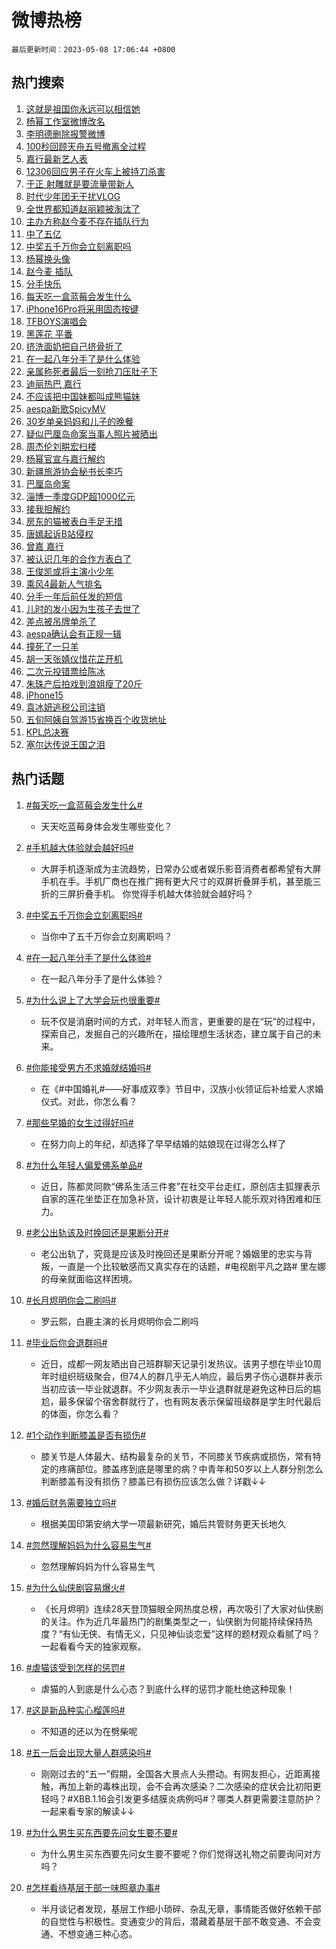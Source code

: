 # 微博热榜

`最后更新时间：2023-05-08 17:06:44 +0800`

## 热门搜索

1. [这就是祖国你永远可以相信她](https://m.weibo.cn/search?containerid=100103type%3D1%26t%3D10%26q%3D%23%E8%BF%99%E5%B0%B1%E6%98%AF%E7%A5%96%E5%9B%BD%E4%BD%A0%E6%B0%B8%E8%BF%9C%E5%8F%AF%E4%BB%A5%E7%9B%B8%E4%BF%A1%E5%A5%B9%23&stream_entry_id=51&isnewpage=1&extparam=seat%3D1%26pos%3D0%26cate%3D10103%26stream_entry_id%3D51%26filter_type%3Drealtimehot%26dgr%3D0%26c_type%3D51%26display_time%3D1683536802%26pre_seqid%3D168353680259802718846&luicode=10000011&lfid=106003type%253D25%2526t%253D3%2526disable_hot%253D1%2526filter_type%253Drealtimehot)
1. [杨幂工作室微博改名](https://m.weibo.cn/search?containerid=100103type%3D1%26t%3D10%26q%3D%23%E6%9D%A8%E5%B9%82%E5%B7%A5%E4%BD%9C%E5%AE%A4%E5%BE%AE%E5%8D%9A%E6%94%B9%E5%90%8D%23&stream_entry_id=31&isnewpage=1&extparam=seat%3D1%26flag%3D16%26pos%3D0%26dgr%3D0%26band_rank%3D1%26c_type%3D31%26filter_type%3Drealtimehot%26stream_entry_id%3D31%26realpos%3D1%26q%3D%2523%25E6%259D%25A8%25E5%25B9%2582%25E5%25B7%25A5%25E4%25BD%259C%25E5%25AE%25A4%25E5%25BE%25AE%25E5%258D%259A%25E6%2594%25B9%25E5%2590%258D%2523%26cate%3D5001%26lcate%3D5001%26display_time%3D1683536802%26pre_seqid%3D168353680259802718846&luicode=10000011&lfid=106003type%253D25%2526t%253D3%2526disable_hot%253D1%2526filter_type%253Drealtimehot)
1. [李明德删除报警微博](https://m.weibo.cn/search?containerid=100103type%3D1%26t%3D10%26q%3D%23%E6%9D%8E%E6%98%8E%E5%BE%B7%E5%88%A0%E9%99%A4%E6%8A%A5%E8%AD%A6%E5%BE%AE%E5%8D%9A%23&stream_entry_id=31&isnewpage=1&extparam=seat%3D1%26flag%3D1%26pos%3D1%26dgr%3D0%26band_rank%3D2%26c_type%3D31%26filter_type%3Drealtimehot%26stream_entry_id%3D31%26realpos%3D2%26q%3D%2523%25E6%259D%258E%25E6%2598%258E%25E5%25BE%25B7%25E5%2588%25A0%25E9%2599%25A4%25E6%258A%25A5%25E8%25AD%25A6%25E5%25BE%25AE%25E5%258D%259A%2523%26cate%3D5001%26lcate%3D5001%26display_time%3D1683536802%26pre_seqid%3D168353680259802718846&luicode=10000011&lfid=106003type%253D25%2526t%253D3%2526disable_hot%253D1%2526filter_type%253Drealtimehot)
1. [100秒回顾天舟五号撤离全过程](https://m.weibo.cn/search?containerid=100103type%3D1%26t%3D10%26q%3D%23100%E7%A7%92%E5%9B%9E%E9%A1%BE%E5%A4%A9%E8%88%9F%E4%BA%94%E5%8F%B7%E6%92%A4%E7%A6%BB%E5%85%A8%E8%BF%87%E7%A8%8B%23&stream_entry_id=31&isnewpage=1&extparam=seat%3D1%26flag%3D0%26pos%3D2%26dgr%3D0%26band_rank%3D3%26c_type%3D31%26filter_type%3Drealtimehot%26stream_entry_id%3D31%26realpos%3D3%26q%3D%2523100%25E7%25A7%2592%25E5%259B%259E%25E9%25A1%25BE%25E5%25A4%25A9%25E8%2588%259F%25E4%25BA%2594%25E5%258F%25B7%25E6%2592%25A4%25E7%25A6%25BB%25E5%2585%25A8%25E8%25BF%2587%25E7%25A8%258B%2523%26cate%3D5001%26lcate%3D5001%26display_time%3D1683536802%26pre_seqid%3D168353680259802718846&luicode=10000011&lfid=106003type%253D25%2526t%253D3%2526disable_hot%253D1%2526filter_type%253Drealtimehot)
1. [嘉行最新艺人表](https://m.weibo.cn/search?containerid=100103type%3D1%26t%3D10%26q%3D%23%E5%98%89%E8%A1%8C%E6%9C%80%E6%96%B0%E8%89%BA%E4%BA%BA%E8%A1%A8%23&stream_entry_id=31&isnewpage=1&extparam=seat%3D1%26flag%3D2%26pos%3D3%26dgr%3D0%26band_rank%3D4%26c_type%3D31%26filter_type%3Drealtimehot%26stream_entry_id%3D31%26realpos%3D4%26q%3D%2523%25E5%2598%2589%25E8%25A1%258C%25E6%259C%2580%25E6%2596%25B0%25E8%2589%25BA%25E4%25BA%25BA%25E8%25A1%25A8%2523%26cate%3D5001%26lcate%3D5001%26display_time%3D1683536802%26pre_seqid%3D168353680259802718846&luicode=10000011&lfid=106003type%253D25%2526t%253D3%2526disable_hot%253D1%2526filter_type%253Drealtimehot)
1. [12306回应男子在火车上被持刀杀害](https://m.weibo.cn/search?containerid=100103type%3D1%26t%3D10%26q%3D%2312306%E5%9B%9E%E5%BA%94%E7%94%B7%E5%AD%90%E5%9C%A8%E7%81%AB%E8%BD%A6%E4%B8%8A%E8%A2%AB%E6%8C%81%E5%88%80%E6%9D%80%E5%AE%B3%23&stream_entry_id=31&isnewpage=1&extparam=seat%3D1%26flag%3D0%26pos%3D4%26dgr%3D0%26band_rank%3D5%26c_type%3D31%26filter_type%3Drealtimehot%26stream_entry_id%3D31%26realpos%3D5%26q%3D%252312306%25E5%259B%259E%25E5%25BA%2594%25E7%2594%25B7%25E5%25AD%2590%25E5%259C%25A8%25E7%2581%25AB%25E8%25BD%25A6%25E4%25B8%258A%25E8%25A2%25AB%25E6%258C%2581%25E5%2588%2580%25E6%259D%2580%25E5%25AE%25B3%2523%26cate%3D5001%26lcate%3D5001%26display_time%3D1683536802%26pre_seqid%3D168353680259802718846&luicode=10000011&lfid=106003type%253D25%2526t%253D3%2526disable_hot%253D1%2526filter_type%253Drealtimehot)
1. [于正 射雕就是要流量带新人](https://m.weibo.cn/search?containerid=100103type%3D1%26t%3D10%26q%3D%E4%BA%8E%E6%AD%A3+%E5%B0%84%E9%9B%95%E5%B0%B1%E6%98%AF%E8%A6%81%E6%B5%81%E9%87%8F%E5%B8%A6%E6%96%B0%E4%BA%BA&stream_entry_id=31&isnewpage=1&extparam=seat%3D1%26flag%3D1%26pos%3D5%26dgr%3D0%26band_rank%3D6%26c_type%3D31%26filter_type%3Drealtimehot%26stream_entry_id%3D31%26realpos%3D6%26q%3D%25E4%25BA%258E%25E6%25AD%25A3%2520%25E5%25B0%2584%25E9%259B%2595%25E5%25B0%25B1%25E6%2598%25AF%25E8%25A6%2581%25E6%25B5%2581%25E9%2587%258F%25E5%25B8%25A6%25E6%2596%25B0%25E4%25BA%25BA%26cate%3D5001%26lcate%3D5001%26display_time%3D1683536802%26pre_seqid%3D168353680259802718846&luicode=10000011&lfid=106003type%253D25%2526t%253D3%2526disable_hot%253D1%2526filter_type%253Drealtimehot)
1. [时代少年团无干扰VLOG](https://m.weibo.cn/search?containerid=100103type%3D1%26t%3D10%26q%3D%23%E6%97%B6%E4%BB%A3%E5%B0%91%E5%B9%B4%E5%9B%A2%E6%97%A0%E5%B9%B2%E6%89%B0VLOG%23&stream_entry_id=31&isnewpage=1&extparam=seat%3D1%26adid%3D188553%26pos%3D6%26dgr%3D0%26band_rank%3D7%26filter_type%3Drealtimehot%26topic_ad%3D1%26cate%3D5001%26lcate%3D5001%26stream_entry_id%3D31%26q%3D%2523%25E6%2597%25B6%25E4%25BB%25A3%25E5%25B0%2591%25E5%25B9%25B4%25E5%259B%25A2%25E6%2597%25A0%25E5%25B9%25B2%25E6%2589%25B0VLOG%2523%26is_ad_pos%3D1%26c_type%3D31%26display_time%3D1683536802%26pre_seqid%3D168353680259802718846&luicode=10000011&lfid=106003type%253D25%2526t%253D3%2526disable_hot%253D1%2526filter_type%253Drealtimehot)
1. [全世界都知道赵丽颖被淘汰了](https://m.weibo.cn/search?containerid=100103type%3D1%26t%3D10%26q%3D%23%E5%85%A8%E4%B8%96%E7%95%8C%E9%83%BD%E7%9F%A5%E9%81%93%E8%B5%B5%E4%B8%BD%E9%A2%96%E8%A2%AB%E6%B7%98%E6%B1%B0%E4%BA%86%23&stream_entry_id=31&isnewpage=1&extparam=seat%3D1%26flag%3D2%26pos%3D7%26dgr%3D0%26band_rank%3D7%26c_type%3D31%26filter_type%3Drealtimehot%26stream_entry_id%3D31%26realpos%3D7%26q%3D%2523%25E5%2585%25A8%25E4%25B8%2596%25E7%2595%258C%25E9%2583%25BD%25E7%259F%25A5%25E9%2581%2593%25E8%25B5%25B5%25E4%25B8%25BD%25E9%25A2%2596%25E8%25A2%25AB%25E6%25B7%2598%25E6%25B1%25B0%25E4%25BA%2586%2523%26cate%3D5001%26lcate%3D5001%26display_time%3D1683536802%26pre_seqid%3D168353680259802718846&luicode=10000011&lfid=106003type%253D25%2526t%253D3%2526disable_hot%253D1%2526filter_type%253Drealtimehot)
1. [主办方称赵今麦不存在插队行为](https://m.weibo.cn/search?containerid=100103type%3D1%26t%3D10%26q%3D%23%E4%B8%BB%E5%8A%9E%E6%96%B9%E7%A7%B0%E8%B5%B5%E4%BB%8A%E9%BA%A6%E4%B8%8D%E5%AD%98%E5%9C%A8%E6%8F%92%E9%98%9F%E8%A1%8C%E4%B8%BA%23&stream_entry_id=31&isnewpage=1&extparam=seat%3D1%26flag%3D1%26pos%3D8%26dgr%3D0%26band_rank%3D8%26c_type%3D31%26filter_type%3Drealtimehot%26stream_entry_id%3D31%26realpos%3D8%26q%3D%2523%25E4%25B8%25BB%25E5%258A%259E%25E6%2596%25B9%25E7%25A7%25B0%25E8%25B5%25B5%25E4%25BB%258A%25E9%25BA%25A6%25E4%25B8%258D%25E5%25AD%2598%25E5%259C%25A8%25E6%258F%2592%25E9%2598%259F%25E8%25A1%258C%25E4%25B8%25BA%2523%26cate%3D5001%26lcate%3D5001%26display_time%3D1683536802%26pre_seqid%3D168353680259802718846&luicode=10000011&lfid=106003type%253D25%2526t%253D3%2526disable_hot%253D1%2526filter_type%253Drealtimehot)
1. [中了五亿](https://m.weibo.cn/search?containerid=100103type%3D1%26t%3D10%26q%3D%23%E4%B8%AD%E4%BA%86%E4%BA%94%E4%BA%BF%23&stream_entry_id=31&isnewpage=1&extparam=seat%3D1%26flag%3D0%26pos%3D9%26dgr%3D0%26band_rank%3D9%26c_type%3D31%26filter_type%3Drealtimehot%26stream_entry_id%3D31%26realpos%3D9%26q%3D%2523%25E4%25B8%25AD%25E4%25BA%2586%25E4%25BA%2594%25E4%25BA%25BF%2523%26cate%3D5001%26lcate%3D5001%26display_time%3D1683536802%26pre_seqid%3D168353680259802718846&luicode=10000011&lfid=106003type%253D25%2526t%253D3%2526disable_hot%253D1%2526filter_type%253Drealtimehot)
1. [中奖五千万你会立刻离职吗](https://m.weibo.cn/search?containerid=100103type%3D1%26t%3D10%26q%3D%23%E4%B8%AD%E5%A5%96%E4%BA%94%E5%8D%83%E4%B8%87%E4%BD%A0%E4%BC%9A%E7%AB%8B%E5%88%BB%E7%A6%BB%E8%81%8C%E5%90%97%23&stream_entry_id=31&isnewpage=1&extparam=seat%3D1%26flag%3D0%26pos%3D10%26dgr%3D0%26band_rank%3D10%26c_type%3D31%26filter_type%3Drealtimehot%26stream_entry_id%3D31%26realpos%3D10%26q%3D%2523%25E4%25B8%25AD%25E5%25A5%2596%25E4%25BA%2594%25E5%258D%2583%25E4%25B8%2587%25E4%25BD%25A0%25E4%25BC%259A%25E7%25AB%258B%25E5%2588%25BB%25E7%25A6%25BB%25E8%2581%258C%25E5%2590%2597%2523%26cate%3D5001%26lcate%3D5001%26display_time%3D1683536802%26pre_seqid%3D168353680259802718846&luicode=10000011&lfid=106003type%253D25%2526t%253D3%2526disable_hot%253D1%2526filter_type%253Drealtimehot)
1. [杨幂换头像](https://m.weibo.cn/search?containerid=100103type%3D1%26t%3D10%26q%3D%23%E6%9D%A8%E5%B9%82%E6%8D%A2%E5%A4%B4%E5%83%8F%23&stream_entry_id=31&isnewpage=1&extparam=seat%3D1%26flag%3D2%26pos%3D11%26dgr%3D0%26band_rank%3D11%26c_type%3D31%26filter_type%3Drealtimehot%26stream_entry_id%3D31%26realpos%3D11%26q%3D%2523%25E6%259D%25A8%25E5%25B9%2582%25E6%258D%25A2%25E5%25A4%25B4%25E5%2583%258F%2523%26cate%3D5001%26lcate%3D5001%26display_time%3D1683536802%26pre_seqid%3D168353680259802718846&luicode=10000011&lfid=106003type%253D25%2526t%253D3%2526disable_hot%253D1%2526filter_type%253Drealtimehot)
1. [赵今麦 插队](https://m.weibo.cn/search?containerid=100103type%3D1%26t%3D10%26q%3D%E8%B5%B5%E4%BB%8A%E9%BA%A6+%E6%8F%92%E9%98%9F&stream_entry_id=31&isnewpage=1&extparam=seat%3D1%26flag%3D2%26pos%3D12%26dgr%3D0%26band_rank%3D12%26c_type%3D31%26filter_type%3Drealtimehot%26stream_entry_id%3D31%26realpos%3D12%26q%3D%25E8%25B5%25B5%25E4%25BB%258A%25E9%25BA%25A6%2520%25E6%258F%2592%25E9%2598%259F%26cate%3D5001%26lcate%3D5001%26display_time%3D1683536802%26pre_seqid%3D168353680259802718846&luicode=10000011&lfid=106003type%253D25%2526t%253D3%2526disable_hot%253D1%2526filter_type%253Drealtimehot)
1. [分手快乐](https://m.weibo.cn/search?containerid=100103type%3D1%26t%3D10%26q%3D%E5%88%86%E6%89%8B%E5%BF%AB%E4%B9%90&stream_entry_id=31&isnewpage=1&extparam=seat%3D1%26flag%3D2%26pos%3D13%26dgr%3D0%26band_rank%3D13%26c_type%3D31%26filter_type%3Drealtimehot%26stream_entry_id%3D31%26realpos%3D13%26q%3D%25E5%2588%2586%25E6%2589%258B%25E5%25BF%25AB%25E4%25B9%2590%26cate%3D5001%26lcate%3D5001%26display_time%3D1683536802%26pre_seqid%3D168353680259802718846&luicode=10000011&lfid=106003type%253D25%2526t%253D3%2526disable_hot%253D1%2526filter_type%253Drealtimehot)
1. [每天吃一盒蓝莓会发生什么](https://m.weibo.cn/search?containerid=100103type%3D1%26t%3D10%26q%3D%23%E6%AF%8F%E5%A4%A9%E5%90%83%E4%B8%80%E7%9B%92%E8%93%9D%E8%8E%93%E4%BC%9A%E5%8F%91%E7%94%9F%E4%BB%80%E4%B9%88%23&stream_entry_id=31&isnewpage=1&extparam=seat%3D1%26flag%3D0%26pos%3D14%26dgr%3D0%26band_rank%3D14%26c_type%3D31%26filter_type%3Drealtimehot%26stream_entry_id%3D31%26realpos%3D14%26q%3D%2523%25E6%25AF%258F%25E5%25A4%25A9%25E5%2590%2583%25E4%25B8%2580%25E7%259B%2592%25E8%2593%259D%25E8%258E%2593%25E4%25BC%259A%25E5%258F%2591%25E7%2594%259F%25E4%25BB%2580%25E4%25B9%2588%2523%26cate%3D5001%26lcate%3D5001%26display_time%3D1683536802%26pre_seqid%3D168353680259802718846&luicode=10000011&lfid=106003type%253D25%2526t%253D3%2526disable_hot%253D1%2526filter_type%253Drealtimehot)
1. [iPhone16Pro将采用固态按键](https://m.weibo.cn/search?containerid=100103type%3D1%26t%3D10%26q%3D%23iPhone16Pro%E5%B0%86%E9%87%87%E7%94%A8%E5%9B%BA%E6%80%81%E6%8C%89%E9%94%AE%23&stream_entry_id=31&isnewpage=1&extparam=seat%3D1%26flag%3D0%26pos%3D15%26dgr%3D0%26band_rank%3D15%26c_type%3D31%26filter_type%3Drealtimehot%26stream_entry_id%3D31%26realpos%3D15%26q%3D%2523iPhone16Pro%25E5%25B0%2586%25E9%2587%2587%25E7%2594%25A8%25E5%259B%25BA%25E6%2580%2581%25E6%258C%2589%25E9%2594%25AE%2523%26cate%3D5001%26lcate%3D5001%26display_time%3D1683536802%26pre_seqid%3D168353680259802718846&luicode=10000011&lfid=106003type%253D25%2526t%253D3%2526disable_hot%253D1%2526filter_type%253Drealtimehot)
1. [TFBOYS演唱会](https://m.weibo.cn/search?containerid=100103type%3D1%26t%3D10%26q%3DTFBOYS%E6%BC%94%E5%94%B1%E4%BC%9A&stream_entry_id=31&isnewpage=1&extparam=seat%3D1%26flag%3D0%26pos%3D16%26dgr%3D0%26band_rank%3D16%26c_type%3D31%26filter_type%3Drealtimehot%26stream_entry_id%3D31%26realpos%3D16%26q%3DTFBOYS%25E6%25BC%2594%25E5%2594%25B1%25E4%25BC%259A%26cate%3D5001%26lcate%3D5001%26display_time%3D1683536802%26pre_seqid%3D168353680259802718846&luicode=10000011&lfid=106003type%253D25%2526t%253D3%2526disable_hot%253D1%2526filter_type%253Drealtimehot)
1. [黑莲花 平番](https://m.weibo.cn/search?containerid=100103type%3D1%26t%3D10%26q%3D%E9%BB%91%E8%8E%B2%E8%8A%B1+%E5%B9%B3%E7%95%AA&stream_entry_id=31&isnewpage=1&extparam=seat%3D1%26flag%3D0%26pos%3D17%26dgr%3D0%26band_rank%3D17%26c_type%3D31%26filter_type%3Drealtimehot%26stream_entry_id%3D31%26realpos%3D17%26q%3D%25E9%25BB%2591%25E8%258E%25B2%25E8%258A%25B1%2520%25E5%25B9%25B3%25E7%2595%25AA%26cate%3D5001%26lcate%3D5001%26display_time%3D1683536802%26pre_seqid%3D168353680259802718846&luicode=10000011&lfid=106003type%253D25%2526t%253D3%2526disable_hot%253D1%2526filter_type%253Drealtimehot)
1. [挤洗面奶把自己挤骨折了](https://m.weibo.cn/search?containerid=100103type%3D1%26t%3D10%26q%3D%23%E6%8C%A4%E6%B4%97%E9%9D%A2%E5%A5%B6%E6%8A%8A%E8%87%AA%E5%B7%B1%E6%8C%A4%E9%AA%A8%E6%8A%98%E4%BA%86%23&stream_entry_id=31&isnewpage=1&extparam=seat%3D1%26flag%3D1%26pos%3D18%26dgr%3D0%26band_rank%3D18%26c_type%3D31%26filter_type%3Drealtimehot%26stream_entry_id%3D31%26realpos%3D18%26q%3D%2523%25E6%258C%25A4%25E6%25B4%2597%25E9%259D%25A2%25E5%25A5%25B6%25E6%258A%258A%25E8%2587%25AA%25E5%25B7%25B1%25E6%258C%25A4%25E9%25AA%25A8%25E6%258A%2598%25E4%25BA%2586%2523%26cate%3D5001%26lcate%3D5001%26display_time%3D1683536802%26pre_seqid%3D168353680259802718846&luicode=10000011&lfid=106003type%253D25%2526t%253D3%2526disable_hot%253D1%2526filter_type%253Drealtimehot)
1. [在一起八年分手了是什么体验](https://m.weibo.cn/search?containerid=100103type%3D1%26t%3D10%26q%3D%23%E5%9C%A8%E4%B8%80%E8%B5%B7%E5%85%AB%E5%B9%B4%E5%88%86%E6%89%8B%E4%BA%86%E6%98%AF%E4%BB%80%E4%B9%88%E4%BD%93%E9%AA%8C%23&stream_entry_id=31&isnewpage=1&extparam=seat%3D1%26flag%3D0%26pos%3D19%26dgr%3D0%26band_rank%3D19%26c_type%3D31%26filter_type%3Drealtimehot%26stream_entry_id%3D31%26realpos%3D19%26q%3D%2523%25E5%259C%25A8%25E4%25B8%2580%25E8%25B5%25B7%25E5%2585%25AB%25E5%25B9%25B4%25E5%2588%2586%25E6%2589%258B%25E4%25BA%2586%25E6%2598%25AF%25E4%25BB%2580%25E4%25B9%2588%25E4%25BD%2593%25E9%25AA%258C%2523%26cate%3D5001%26lcate%3D5001%26display_time%3D1683536802%26pre_seqid%3D168353680259802718846&luicode=10000011&lfid=106003type%253D25%2526t%253D3%2526disable_hot%253D1%2526filter_type%253Drealtimehot)
1. [亲属称死者最后一刻抢刀压肚子下](https://m.weibo.cn/search?containerid=100103type%3D1%26t%3D10%26q%3D%23%E4%BA%B2%E5%B1%9E%E7%A7%B0%E6%AD%BB%E8%80%85%E6%9C%80%E5%90%8E%E4%B8%80%E5%88%BB%E6%8A%A2%E5%88%80%E5%8E%8B%E8%82%9A%E5%AD%90%E4%B8%8B%23&stream_entry_id=31&isnewpage=1&extparam=seat%3D1%26flag%3D0%26pos%3D20%26dgr%3D0%26band_rank%3D20%26c_type%3D31%26filter_type%3Drealtimehot%26stream_entry_id%3D31%26realpos%3D20%26q%3D%2523%25E4%25BA%25B2%25E5%25B1%259E%25E7%25A7%25B0%25E6%25AD%25BB%25E8%2580%2585%25E6%259C%2580%25E5%2590%258E%25E4%25B8%2580%25E5%2588%25BB%25E6%258A%25A2%25E5%2588%2580%25E5%258E%258B%25E8%2582%259A%25E5%25AD%2590%25E4%25B8%258B%2523%26cate%3D5001%26lcate%3D5001%26display_time%3D1683536802%26pre_seqid%3D168353680259802718846&luicode=10000011&lfid=106003type%253D25%2526t%253D3%2526disable_hot%253D1%2526filter_type%253Drealtimehot)
1. [迪丽热巴 嘉行](https://m.weibo.cn/search?containerid=100103type%3D1%26t%3D10%26q%3D%E8%BF%AA%E4%B8%BD%E7%83%AD%E5%B7%B4+%E5%98%89%E8%A1%8C&stream_entry_id=31&isnewpage=1&extparam=seat%3D1%26flag%3D2%26pos%3D21%26dgr%3D0%26band_rank%3D21%26c_type%3D31%26filter_type%3Drealtimehot%26stream_entry_id%3D31%26realpos%3D21%26q%3D%25E8%25BF%25AA%25E4%25B8%25BD%25E7%2583%25AD%25E5%25B7%25B4%2520%25E5%2598%2589%25E8%25A1%258C%26cate%3D5001%26lcate%3D5001%26display_time%3D1683536802%26pre_seqid%3D168353680259802718846&luicode=10000011&lfid=106003type%253D25%2526t%253D3%2526disable_hot%253D1%2526filter_type%253Drealtimehot)
1. [不应该把中国妹都叫成熊猫妹](https://m.weibo.cn/search?containerid=100103type%3D1%26t%3D10%26q%3D%E4%B8%8D%E5%BA%94%E8%AF%A5%E6%8A%8A%E4%B8%AD%E5%9B%BD%E5%A6%B9%E9%83%BD%E5%8F%AB%E6%88%90%E7%86%8A%E7%8C%AB%E5%A6%B9&stream_entry_id=31&isnewpage=1&extparam=seat%3D1%26flag%3D0%26pos%3D22%26dgr%3D0%26band_rank%3D22%26c_type%3D31%26filter_type%3Drealtimehot%26stream_entry_id%3D31%26realpos%3D22%26q%3D%25E4%25B8%258D%25E5%25BA%2594%25E8%25AF%25A5%25E6%258A%258A%25E4%25B8%25AD%25E5%259B%25BD%25E5%25A6%25B9%25E9%2583%25BD%25E5%258F%25AB%25E6%2588%2590%25E7%2586%258A%25E7%258C%25AB%25E5%25A6%25B9%26cate%3D5001%26lcate%3D5001%26display_time%3D1683536802%26pre_seqid%3D168353680259802718846&luicode=10000011&lfid=106003type%253D25%2526t%253D3%2526disable_hot%253D1%2526filter_type%253Drealtimehot)
1. [aespa新歌SpicyMV](https://m.weibo.cn/search?containerid=100103type%3D1%26t%3D10%26q%3D%23aespa%E6%96%B0%E6%AD%8CSpicyMV%23&stream_entry_id=31&isnewpage=1&extparam=seat%3D1%26flag%3D0%26pos%3D23%26dgr%3D0%26band_rank%3D23%26c_type%3D31%26filter_type%3Drealtimehot%26stream_entry_id%3D31%26realpos%3D23%26q%3D%2523aespa%25E6%2596%25B0%25E6%25AD%258CSpicyMV%2523%26cate%3D5001%26lcate%3D5001%26display_time%3D1683536802%26pre_seqid%3D168353680259802718846&luicode=10000011&lfid=106003type%253D25%2526t%253D3%2526disable_hot%253D1%2526filter_type%253Drealtimehot)
1. [30岁单亲妈妈和儿子的晚餐](https://m.weibo.cn/search?containerid=100103type%3D1%26t%3D10%26q%3D30%E5%B2%81%E5%8D%95%E4%BA%B2%E5%A6%88%E5%A6%88%E5%92%8C%E5%84%BF%E5%AD%90%E7%9A%84%E6%99%9A%E9%A4%90&stream_entry_id=31&isnewpage=1&extparam=seat%3D1%26flag%3D1%26pos%3D24%26dgr%3D0%26band_rank%3D24%26c_type%3D31%26filter_type%3Drealtimehot%26stream_entry_id%3D31%26realpos%3D24%26q%3D30%25E5%25B2%2581%25E5%258D%2595%25E4%25BA%25B2%25E5%25A6%2588%25E5%25A6%2588%25E5%2592%258C%25E5%2584%25BF%25E5%25AD%2590%25E7%259A%2584%25E6%2599%259A%25E9%25A4%2590%26cate%3D5001%26lcate%3D5001%26display_time%3D1683536802%26pre_seqid%3D168353680259802718846&luicode=10000011&lfid=106003type%253D25%2526t%253D3%2526disable_hot%253D1%2526filter_type%253Drealtimehot)
1. [疑似巴厘岛命案当事人照片被晒出](https://m.weibo.cn/search?containerid=100103type%3D1%26t%3D10%26q%3D%23%E7%96%91%E4%BC%BC%E5%B7%B4%E5%8E%98%E5%B2%9B%E5%91%BD%E6%A1%88%E5%BD%93%E4%BA%8B%E4%BA%BA%E7%85%A7%E7%89%87%E8%A2%AB%E6%99%92%E5%87%BA%23&stream_entry_id=31&isnewpage=1&extparam=seat%3D1%26flag%3D2%26pos%3D25%26dgr%3D0%26band_rank%3D25%26c_type%3D31%26filter_type%3Drealtimehot%26stream_entry_id%3D31%26realpos%3D25%26q%3D%2523%25E7%2596%2591%25E4%25BC%25BC%25E5%25B7%25B4%25E5%258E%2598%25E5%25B2%259B%25E5%2591%25BD%25E6%25A1%2588%25E5%25BD%2593%25E4%25BA%258B%25E4%25BA%25BA%25E7%2585%25A7%25E7%2589%2587%25E8%25A2%25AB%25E6%2599%2592%25E5%2587%25BA%2523%26cate%3D5001%26lcate%3D5001%26display_time%3D1683536802%26pre_seqid%3D168353680259802718846&luicode=10000011&lfid=106003type%253D25%2526t%253D3%2526disable_hot%253D1%2526filter_type%253Drealtimehot)
1. [周杰伦刘畊宏扫楼](https://m.weibo.cn/search?containerid=100103type%3D1%26t%3D10%26q%3D%E5%91%A8%E6%9D%B0%E4%BC%A6%E5%88%98%E7%95%8A%E5%AE%8F%E6%89%AB%E6%A5%BC&stream_entry_id=31&isnewpage=1&extparam=seat%3D1%26flag%3D1%26pos%3D26%26dgr%3D0%26band_rank%3D26%26c_type%3D31%26filter_type%3Drealtimehot%26stream_entry_id%3D31%26realpos%3D26%26q%3D%25E5%2591%25A8%25E6%259D%25B0%25E4%25BC%25A6%25E5%2588%2598%25E7%2595%258A%25E5%25AE%258F%25E6%2589%25AB%25E6%25A5%25BC%26cate%3D5001%26lcate%3D5001%26display_time%3D1683536802%26pre_seqid%3D168353680259802718846&luicode=10000011&lfid=106003type%253D25%2526t%253D3%2526disable_hot%253D1%2526filter_type%253Drealtimehot)
1. [杨幂官宣与嘉行解约](https://m.weibo.cn/search?containerid=100103type%3D1%26t%3D10%26q%3D%23%E6%9D%A8%E5%B9%82%E5%AE%98%E5%AE%A3%E4%B8%8E%E5%98%89%E8%A1%8C%E8%A7%A3%E7%BA%A6%23&stream_entry_id=31&isnewpage=1&extparam=seat%3D1%26flag%3D0%26pos%3D27%26dgr%3D0%26band_rank%3D27%26c_type%3D31%26filter_type%3Drealtimehot%26stream_entry_id%3D31%26realpos%3D27%26q%3D%2523%25E6%259D%25A8%25E5%25B9%2582%25E5%25AE%2598%25E5%25AE%25A3%25E4%25B8%258E%25E5%2598%2589%25E8%25A1%258C%25E8%25A7%25A3%25E7%25BA%25A6%2523%26cate%3D5001%26lcate%3D5001%26display_time%3D1683536802%26pre_seqid%3D168353680259802718846&luicode=10000011&lfid=106003type%253D25%2526t%253D3%2526disable_hot%253D1%2526filter_type%253Drealtimehot)
1. [新疆旅游协会秘书长李巧](https://m.weibo.cn/search?containerid=100103type%3D1%26t%3D10%26q%3D%E6%96%B0%E7%96%86%E6%97%85%E6%B8%B8%E5%8D%8F%E4%BC%9A%E7%A7%98%E4%B9%A6%E9%95%BF%E6%9D%8E%E5%B7%A7&stream_entry_id=31&isnewpage=1&extparam=seat%3D1%26flag%3D1%26pos%3D28%26dgr%3D0%26band_rank%3D28%26c_type%3D31%26filter_type%3Drealtimehot%26stream_entry_id%3D31%26realpos%3D28%26q%3D%25E6%2596%25B0%25E7%2596%2586%25E6%2597%2585%25E6%25B8%25B8%25E5%258D%258F%25E4%25BC%259A%25E7%25A7%2598%25E4%25B9%25A6%25E9%2595%25BF%25E6%259D%258E%25E5%25B7%25A7%26cate%3D5001%26lcate%3D5001%26display_time%3D1683536802%26pre_seqid%3D168353680259802718846&luicode=10000011&lfid=106003type%253D25%2526t%253D3%2526disable_hot%253D1%2526filter_type%253Drealtimehot)
1. [巴厘岛命案](https://m.weibo.cn/search?containerid=100103type%3D1%26t%3D10%26q%3D%E5%B7%B4%E5%8E%98%E5%B2%9B%E5%91%BD%E6%A1%88&stream_entry_id=31&isnewpage=1&extparam=seat%3D1%26flag%3D1%26pos%3D29%26dgr%3D0%26band_rank%3D29%26c_type%3D31%26filter_type%3Drealtimehot%26stream_entry_id%3D31%26realpos%3D29%26q%3D%25E5%25B7%25B4%25E5%258E%2598%25E5%25B2%259B%25E5%2591%25BD%25E6%25A1%2588%26cate%3D5001%26lcate%3D5001%26display_time%3D1683536802%26pre_seqid%3D168353680259802718846&luicode=10000011&lfid=106003type%253D25%2526t%253D3%2526disable_hot%253D1%2526filter_type%253Drealtimehot)
1. [淄博一季度GDP超1000亿元](https://m.weibo.cn/search?containerid=100103type%3D1%26t%3D10%26q%3D%23%E6%B7%84%E5%8D%9A%E4%B8%80%E5%AD%A3%E5%BA%A6GDP%E8%B6%851000%E4%BA%BF%E5%85%83%23&stream_entry_id=31&isnewpage=1&extparam=seat%3D1%26flag%3D0%26pos%3D30%26dgr%3D0%26band_rank%3D30%26c_type%3D31%26filter_type%3Drealtimehot%26stream_entry_id%3D31%26realpos%3D30%26q%3D%2523%25E6%25B7%2584%25E5%258D%259A%25E4%25B8%2580%25E5%25AD%25A3%25E5%25BA%25A6GDP%25E8%25B6%25851000%25E4%25BA%25BF%25E5%2585%2583%2523%26cate%3D5001%26lcate%3D5001%26display_time%3D1683536802%26pre_seqid%3D168353680259802718846&luicode=10000011&lfid=106003type%253D25%2526t%253D3%2526disable_hot%253D1%2526filter_type%253Drealtimehot)
1. [接我担解约](https://m.weibo.cn/search?containerid=100103type%3D1%26t%3D10%26q%3D%23%E6%8E%A5%E6%88%91%E6%8B%85%E8%A7%A3%E7%BA%A6%23&stream_entry_id=31&isnewpage=1&extparam=seat%3D1%26flag%3D1%26pos%3D31%26dgr%3D0%26band_rank%3D31%26c_type%3D31%26filter_type%3Drealtimehot%26stream_entry_id%3D31%26realpos%3D31%26q%3D%2523%25E6%258E%25A5%25E6%2588%2591%25E6%258B%2585%25E8%25A7%25A3%25E7%25BA%25A6%2523%26cate%3D5001%26lcate%3D5001%26display_time%3D1683536802%26pre_seqid%3D168353680259802718846&luicode=10000011&lfid=106003type%253D25%2526t%253D3%2526disable_hot%253D1%2526filter_type%253Drealtimehot)
1. [房东的猫被表白手足无措](https://m.weibo.cn/search?containerid=100103type%3D1%26t%3D10%26q%3D%23%E6%88%BF%E4%B8%9C%E7%9A%84%E7%8C%AB%E8%A2%AB%E8%A1%A8%E7%99%BD%E6%89%8B%E8%B6%B3%E6%97%A0%E6%8E%AA%23&stream_entry_id=31&isnewpage=1&extparam=seat%3D1%26flag%3D1%26pos%3D32%26dgr%3D0%26band_rank%3D32%26c_type%3D31%26filter_type%3Drealtimehot%26stream_entry_id%3D31%26realpos%3D32%26q%3D%2523%25E6%2588%25BF%25E4%25B8%259C%25E7%259A%2584%25E7%258C%25AB%25E8%25A2%25AB%25E8%25A1%25A8%25E7%2599%25BD%25E6%2589%258B%25E8%25B6%25B3%25E6%2597%25A0%25E6%258E%25AA%2523%26cate%3D5001%26lcate%3D5001%26display_time%3D1683536802%26pre_seqid%3D168353680259802718846&luicode=10000011&lfid=106003type%253D25%2526t%253D3%2526disable_hot%253D1%2526filter_type%253Drealtimehot)
1. [唐嫣起诉B站侵权](https://m.weibo.cn/search?containerid=100103type%3D1%26t%3D10%26q%3D%23%E5%94%90%E5%AB%A3%E8%B5%B7%E8%AF%89B%E7%AB%99%E4%BE%B5%E6%9D%83%23&stream_entry_id=31&isnewpage=1&extparam=seat%3D1%26flag%3D1%26pos%3D33%26dgr%3D0%26band_rank%3D33%26c_type%3D31%26filter_type%3Drealtimehot%26stream_entry_id%3D31%26realpos%3D33%26q%3D%2523%25E5%2594%2590%25E5%25AB%25A3%25E8%25B5%25B7%25E8%25AF%2589B%25E7%25AB%2599%25E4%25BE%25B5%25E6%259D%2583%2523%26cate%3D5001%26lcate%3D5001%26display_time%3D1683536802%26pre_seqid%3D168353680259802718846&luicode=10000011&lfid=106003type%253D25%2526t%253D3%2526disable_hot%253D1%2526filter_type%253Drealtimehot)
1. [曾嘉 嘉行](https://m.weibo.cn/search?containerid=100103type%3D1%26t%3D10%26q%3D%E6%9B%BE%E5%98%89+%E5%98%89%E8%A1%8C&stream_entry_id=31&isnewpage=1&extparam=seat%3D1%26flag%3D1%26pos%3D34%26dgr%3D0%26band_rank%3D34%26c_type%3D31%26filter_type%3Drealtimehot%26stream_entry_id%3D31%26realpos%3D34%26q%3D%25E6%259B%25BE%25E5%2598%2589%2520%25E5%2598%2589%25E8%25A1%258C%26cate%3D5001%26lcate%3D5001%26display_time%3D1683536802%26pre_seqid%3D168353680259802718846&luicode=10000011&lfid=106003type%253D25%2526t%253D3%2526disable_hot%253D1%2526filter_type%253Drealtimehot)
1. [被认识几年的合作方表白了](https://m.weibo.cn/search?containerid=100103type%3D1%26t%3D10%26q%3D%23%E8%A2%AB%E8%AE%A4%E8%AF%86%E5%87%A0%E5%B9%B4%E7%9A%84%E5%90%88%E4%BD%9C%E6%96%B9%E8%A1%A8%E7%99%BD%E4%BA%86%23&stream_entry_id=31&isnewpage=1&extparam=seat%3D1%26flag%3D1%26pos%3D35%26dgr%3D0%26band_rank%3D35%26c_type%3D31%26filter_type%3Drealtimehot%26stream_entry_id%3D31%26realpos%3D35%26q%3D%2523%25E8%25A2%25AB%25E8%25AE%25A4%25E8%25AF%2586%25E5%2587%25A0%25E5%25B9%25B4%25E7%259A%2584%25E5%2590%2588%25E4%25BD%259C%25E6%2596%25B9%25E8%25A1%25A8%25E7%2599%25BD%25E4%25BA%2586%2523%26cate%3D5001%26lcate%3D5001%26display_time%3D1683536802%26pre_seqid%3D168353680259802718846&luicode=10000011&lfid=106003type%253D25%2526t%253D3%2526disable_hot%253D1%2526filter_type%253Drealtimehot)
1. [王俊凯或将主演小少年](https://m.weibo.cn/search?containerid=100103type%3D1%26t%3D10%26q%3D%23%E7%8E%8B%E4%BF%8A%E5%87%AF%E6%88%96%E5%B0%86%E4%B8%BB%E6%BC%94%E5%B0%8F%E5%B0%91%E5%B9%B4%23&stream_entry_id=31&isnewpage=1&extparam=seat%3D1%26flag%3D1%26pos%3D36%26dgr%3D0%26band_rank%3D36%26c_type%3D31%26filter_type%3Drealtimehot%26stream_entry_id%3D31%26realpos%3D36%26q%3D%2523%25E7%258E%258B%25E4%25BF%258A%25E5%2587%25AF%25E6%2588%2596%25E5%25B0%2586%25E4%25B8%25BB%25E6%25BC%2594%25E5%25B0%258F%25E5%25B0%2591%25E5%25B9%25B4%2523%26cate%3D5001%26lcate%3D5001%26display_time%3D1683536802%26pre_seqid%3D168353680259802718846&luicode=10000011&lfid=106003type%253D25%2526t%253D3%2526disable_hot%253D1%2526filter_type%253Drealtimehot)
1. [乘风4最新人气排名](https://m.weibo.cn/search?containerid=100103type%3D1%26t%3D10%26q%3D%23%E4%B9%98%E9%A3%8E4%E6%9C%80%E6%96%B0%E4%BA%BA%E6%B0%94%E6%8E%92%E5%90%8D%23&stream_entry_id=31&isnewpage=1&extparam=seat%3D1%26flag%3D0%26pos%3D37%26dgr%3D0%26band_rank%3D37%26c_type%3D31%26filter_type%3Drealtimehot%26stream_entry_id%3D31%26realpos%3D37%26q%3D%2523%25E4%25B9%2598%25E9%25A3%258E4%25E6%259C%2580%25E6%2596%25B0%25E4%25BA%25BA%25E6%25B0%2594%25E6%258E%2592%25E5%2590%258D%2523%26cate%3D5001%26lcate%3D5001%26display_time%3D1683536802%26pre_seqid%3D168353680259802718846&luicode=10000011&lfid=106003type%253D25%2526t%253D3%2526disable_hot%253D1%2526filter_type%253Drealtimehot)
1. [分手一年后前任发的短信](https://m.weibo.cn/search?containerid=100103type%3D1%26t%3D10%26q%3D%23%E5%88%86%E6%89%8B%E4%B8%80%E5%B9%B4%E5%90%8E%E5%89%8D%E4%BB%BB%E5%8F%91%E7%9A%84%E7%9F%AD%E4%BF%A1%23&stream_entry_id=31&isnewpage=1&extparam=seat%3D1%26flag%3D0%26pos%3D38%26dgr%3D0%26band_rank%3D38%26c_type%3D31%26filter_type%3Drealtimehot%26stream_entry_id%3D31%26realpos%3D38%26q%3D%2523%25E5%2588%2586%25E6%2589%258B%25E4%25B8%2580%25E5%25B9%25B4%25E5%2590%258E%25E5%2589%258D%25E4%25BB%25BB%25E5%258F%2591%25E7%259A%2584%25E7%259F%25AD%25E4%25BF%25A1%2523%26cate%3D5001%26lcate%3D5001%26display_time%3D1683536802%26pre_seqid%3D168353680259802718846&luicode=10000011&lfid=106003type%253D25%2526t%253D3%2526disable_hot%253D1%2526filter_type%253Drealtimehot)
1. [儿时的发小因为生孩子去世了](https://m.weibo.cn/search?containerid=100103type%3D1%26t%3D10%26q%3D%23%E5%84%BF%E6%97%B6%E7%9A%84%E5%8F%91%E5%B0%8F%E5%9B%A0%E4%B8%BA%E7%94%9F%E5%AD%A9%E5%AD%90%E5%8E%BB%E4%B8%96%E4%BA%86%23&stream_entry_id=31&isnewpage=1&extparam=seat%3D1%26flag%3D0%26pos%3D39%26dgr%3D0%26band_rank%3D39%26c_type%3D31%26filter_type%3Drealtimehot%26stream_entry_id%3D31%26realpos%3D39%26q%3D%2523%25E5%2584%25BF%25E6%2597%25B6%25E7%259A%2584%25E5%258F%2591%25E5%25B0%258F%25E5%259B%25A0%25E4%25B8%25BA%25E7%2594%259F%25E5%25AD%25A9%25E5%25AD%2590%25E5%258E%25BB%25E4%25B8%2596%25E4%25BA%2586%2523%26cate%3D5001%26lcate%3D5001%26display_time%3D1683536802%26pre_seqid%3D168353680259802718846&luicode=10000011&lfid=106003type%253D25%2526t%253D3%2526disable_hot%253D1%2526filter_type%253Drealtimehot)
1. [差点被吊牌单杀了](https://m.weibo.cn/search?containerid=100103type%3D1%26t%3D10%26q%3D%23%E5%B7%AE%E7%82%B9%E8%A2%AB%E5%90%8A%E7%89%8C%E5%8D%95%E6%9D%80%E4%BA%86%23&stream_entry_id=31&isnewpage=1&extparam=seat%3D1%26flag%3D1%26pos%3D40%26dgr%3D0%26band_rank%3D40%26c_type%3D31%26filter_type%3Drealtimehot%26stream_entry_id%3D31%26realpos%3D40%26q%3D%2523%25E5%25B7%25AE%25E7%2582%25B9%25E8%25A2%25AB%25E5%2590%258A%25E7%2589%258C%25E5%258D%2595%25E6%259D%2580%25E4%25BA%2586%2523%26cate%3D5001%26lcate%3D5001%26display_time%3D1683536802%26pre_seqid%3D168353680259802718846&luicode=10000011&lfid=106003type%253D25%2526t%253D3%2526disable_hot%253D1%2526filter_type%253Drealtimehot)
1. [aespa确认会有正规一辑](https://m.weibo.cn/search?containerid=100103type%3D1%26t%3D10%26q%3D%23aespa%E7%A1%AE%E8%AE%A4%E4%BC%9A%E6%9C%89%E6%AD%A3%E8%A7%84%E4%B8%80%E8%BE%91%23&stream_entry_id=31&isnewpage=1&extparam=seat%3D1%26flag%3D1%26pos%3D41%26dgr%3D0%26band_rank%3D41%26c_type%3D31%26filter_type%3Drealtimehot%26stream_entry_id%3D31%26realpos%3D41%26q%3D%2523aespa%25E7%25A1%25AE%25E8%25AE%25A4%25E4%25BC%259A%25E6%259C%2589%25E6%25AD%25A3%25E8%25A7%2584%25E4%25B8%2580%25E8%25BE%2591%2523%26cate%3D5001%26lcate%3D5001%26display_time%3D1683536802%26pre_seqid%3D168353680259802718846&luicode=10000011&lfid=106003type%253D25%2526t%253D3%2526disable_hot%253D1%2526filter_type%253Drealtimehot)
1. [撞死了一只羊](https://m.weibo.cn/search?containerid=100103type%3D1%26t%3D10%26q%3D%E6%92%9E%E6%AD%BB%E4%BA%86%E4%B8%80%E5%8F%AA%E7%BE%8A&stream_entry_id=31&isnewpage=1&extparam=seat%3D1%26flag%3D0%26pos%3D42%26dgr%3D0%26band_rank%3D42%26c_type%3D31%26filter_type%3Drealtimehot%26stream_entry_id%3D31%26realpos%3D42%26q%3D%25E6%2592%259E%25E6%25AD%25BB%25E4%25BA%2586%25E4%25B8%2580%25E5%258F%25AA%25E7%25BE%258A%26cate%3D5001%26lcate%3D5001%26display_time%3D1683536802%26pre_seqid%3D168353680259802718846&luicode=10000011&lfid=106003type%253D25%2526t%253D3%2526disable_hot%253D1%2526filter_type%253Drealtimehot)
1. [胡一天张婧仪惜花芷开机](https://m.weibo.cn/search?containerid=100103type%3D1%26t%3D10%26q%3D%23%E8%83%A1%E4%B8%80%E5%A4%A9%E5%BC%A0%E5%A9%A7%E4%BB%AA%E6%83%9C%E8%8A%B1%E8%8A%B7%E5%BC%80%E6%9C%BA%23&stream_entry_id=31&isnewpage=1&extparam=seat%3D1%26flag%3D0%26pos%3D43%26dgr%3D0%26band_rank%3D43%26c_type%3D31%26filter_type%3Drealtimehot%26stream_entry_id%3D31%26realpos%3D43%26q%3D%2523%25E8%2583%25A1%25E4%25B8%2580%25E5%25A4%25A9%25E5%25BC%25A0%25E5%25A9%25A7%25E4%25BB%25AA%25E6%2583%259C%25E8%258A%25B1%25E8%258A%25B7%25E5%25BC%2580%25E6%259C%25BA%2523%26cate%3D5001%26lcate%3D5001%26display_time%3D1683536802%26pre_seqid%3D168353680259802718846&luicode=10000011&lfid=106003type%253D25%2526t%253D3%2526disable_hot%253D1%2526filter_type%253Drealtimehot)
1. [二次元投错票给陈冰](https://m.weibo.cn/search?containerid=100103type%3D1%26t%3D10%26q%3D%23%E4%BA%8C%E6%AC%A1%E5%85%83%E6%8A%95%E9%94%99%E7%A5%A8%E7%BB%99%E9%99%88%E5%86%B0%23&stream_entry_id=31&isnewpage=1&extparam=seat%3D1%26flag%3D1%26pos%3D44%26dgr%3D0%26band_rank%3D44%26c_type%3D31%26filter_type%3Drealtimehot%26stream_entry_id%3D31%26realpos%3D44%26q%3D%2523%25E4%25BA%258C%25E6%25AC%25A1%25E5%2585%2583%25E6%258A%2595%25E9%2594%2599%25E7%25A5%25A8%25E7%25BB%2599%25E9%2599%2588%25E5%2586%25B0%2523%26cate%3D5001%26lcate%3D5001%26display_time%3D1683536802%26pre_seqid%3D168353680259802718846&luicode=10000011&lfid=106003type%253D25%2526t%253D3%2526disable_hot%253D1%2526filter_type%253Drealtimehot)
1. [朱珠产后拍戏到浪姐瘦了20斤](https://m.weibo.cn/search?containerid=100103type%3D1%26t%3D10%26q%3D%23%E6%9C%B1%E7%8F%A0%E4%BA%A7%E5%90%8E%E6%8B%8D%E6%88%8F%E5%88%B0%E6%B5%AA%E5%A7%90%E7%98%A6%E4%BA%8620%E6%96%A4%23&stream_entry_id=31&isnewpage=1&extparam=seat%3D1%26flag%3D0%26pos%3D45%26dgr%3D0%26band_rank%3D45%26c_type%3D31%26filter_type%3Drealtimehot%26stream_entry_id%3D31%26realpos%3D45%26q%3D%2523%25E6%259C%25B1%25E7%258F%25A0%25E4%25BA%25A7%25E5%2590%258E%25E6%258B%258D%25E6%2588%258F%25E5%2588%25B0%25E6%25B5%25AA%25E5%25A7%2590%25E7%2598%25A6%25E4%25BA%258620%25E6%2596%25A4%2523%26cate%3D5001%26lcate%3D5001%26display_time%3D1683536802%26pre_seqid%3D168353680259802718846&luicode=10000011&lfid=106003type%253D25%2526t%253D3%2526disable_hot%253D1%2526filter_type%253Drealtimehot)
1. [iPhone15](https://m.weibo.cn/search?containerid=100103type%3D1%26t%3D10%26q%3DiPhone15&stream_entry_id=31&isnewpage=1&extparam=seat%3D1%26flag%3D0%26pos%3D46%26dgr%3D0%26band_rank%3D46%26c_type%3D31%26filter_type%3Drealtimehot%26stream_entry_id%3D31%26realpos%3D46%26q%3DiPhone15%26cate%3D5001%26lcate%3D5001%26display_time%3D1683536802%26pre_seqid%3D168353680259802718846&luicode=10000011&lfid=106003type%253D25%2526t%253D3%2526disable_hot%253D1%2526filter_type%253Drealtimehot)
1. [袁冰妍逃税公司注销](https://m.weibo.cn/search?containerid=100103type%3D1%26t%3D10%26q%3D%23%E8%A2%81%E5%86%B0%E5%A6%8D%E9%80%83%E7%A8%8E%E5%85%AC%E5%8F%B8%E6%B3%A8%E9%94%80%23&stream_entry_id=31&isnewpage=1&extparam=seat%3D1%26flag%3D0%26pos%3D47%26dgr%3D0%26band_rank%3D47%26c_type%3D31%26filter_type%3Drealtimehot%26stream_entry_id%3D31%26realpos%3D47%26q%3D%2523%25E8%25A2%2581%25E5%2586%25B0%25E5%25A6%258D%25E9%2580%2583%25E7%25A8%258E%25E5%2585%25AC%25E5%258F%25B8%25E6%25B3%25A8%25E9%2594%2580%2523%26cate%3D5001%26lcate%3D5001%26display_time%3D1683536802%26pre_seqid%3D168353680259802718846&luicode=10000011&lfid=106003type%253D25%2526t%253D3%2526disable_hot%253D1%2526filter_type%253Drealtimehot)
1. [五旬阿姨自驾游15省换百个收货地址](https://m.weibo.cn/search?containerid=100103type%3D1%26t%3D10%26q%3D%23%E4%BA%94%E6%97%AC%E9%98%BF%E5%A7%A8%E8%87%AA%E9%A9%BE%E6%B8%B815%E7%9C%81%E6%8D%A2%E7%99%BE%E4%B8%AA%E6%94%B6%E8%B4%A7%E5%9C%B0%E5%9D%80%23&stream_entry_id=31&isnewpage=1&extparam=seat%3D1%26flag%3D1%26pos%3D48%26dgr%3D0%26band_rank%3D48%26c_type%3D31%26filter_type%3Drealtimehot%26stream_entry_id%3D31%26realpos%3D48%26q%3D%2523%25E4%25BA%2594%25E6%2597%25AC%25E9%2598%25BF%25E5%25A7%25A8%25E8%2587%25AA%25E9%25A9%25BE%25E6%25B8%25B815%25E7%259C%2581%25E6%258D%25A2%25E7%2599%25BE%25E4%25B8%25AA%25E6%2594%25B6%25E8%25B4%25A7%25E5%259C%25B0%25E5%259D%2580%2523%26cate%3D5001%26lcate%3D5001%26display_time%3D1683536802%26pre_seqid%3D168353680259802718846&luicode=10000011&lfid=106003type%253D25%2526t%253D3%2526disable_hot%253D1%2526filter_type%253Drealtimehot)
1. [KPL总决赛](https://m.weibo.cn/search?containerid=100103type%3D1%26t%3D10%26q%3DKPL%E6%80%BB%E5%86%B3%E8%B5%9B&stream_entry_id=31&isnewpage=1&extparam=seat%3D1%26flag%3D0%26pos%3D49%26dgr%3D0%26band_rank%3D49%26c_type%3D31%26filter_type%3Drealtimehot%26stream_entry_id%3D31%26realpos%3D49%26q%3DKPL%25E6%2580%25BB%25E5%2586%25B3%25E8%25B5%259B%26cate%3D5001%26lcate%3D5001%26display_time%3D1683536802%26pre_seqid%3D168353680259802718846&luicode=10000011&lfid=106003type%253D25%2526t%253D3%2526disable_hot%253D1%2526filter_type%253Drealtimehot)
1. [塞尔达传说王国之泪](https://m.weibo.cn/search?containerid=100103type%3D1%26t%3D10%26q%3D%23%E5%A1%9E%E5%B0%94%E8%BE%BE%E4%BC%A0%E8%AF%B4%E7%8E%8B%E5%9B%BD%E4%B9%8B%E6%B3%AA%23&stream_entry_id=31&isnewpage=1&extparam=seat%3D1%26flag%3D1%26pos%3D50%26dgr%3D0%26band_rank%3D50%26c_type%3D31%26filter_type%3Drealtimehot%26stream_entry_id%3D31%26realpos%3D50%26q%3D%2523%25E5%25A1%259E%25E5%25B0%2594%25E8%25BE%25BE%25E4%25BC%25A0%25E8%25AF%25B4%25E7%258E%258B%25E5%259B%25BD%25E4%25B9%258B%25E6%25B3%25AA%2523%26cate%3D5001%26lcate%3D5001%26display_time%3D1683536802%26pre_seqid%3D168353680259802718846&luicode=10000011&lfid=106003type%253D25%2526t%253D3%2526disable_hot%253D1%2526filter_type%253Drealtimehot)

## 热门话题

1. [#每天吃一盒蓝莓会发生什么#](https://m.weibo.cn/search?containerid=231522type%3D1%26t%3D10%26q%3D%23%E6%AF%8F%E5%A4%A9%E5%90%83%E4%B8%80%E7%9B%92%E8%93%9D%E8%8E%93%E4%BC%9A%E5%8F%91%E7%94%9F%E4%BB%80%E4%B9%88%23&stream_entry_id=128&isnewpage=1&extparam=seat%3D1%26pos%3D1-0-0%26cate%3D5004%26lcate%3D5004%26dgr%3D0%26unitid%3D1683517326983%26c_type%3D128%26display_time%3D1683536804%26pre_seqid%3D1683536804608027376209&luicode=10000011&lfid=231648_-_4)
    - 天天吃蓝莓身体会发生哪些变化？ ​

1. [#手机越大体验就会越好吗#](https://m.weibo.cn/search?containerid=231522type%3D1%26t%3D10%26q%3D%23%E6%89%8B%E6%9C%BA%E8%B6%8A%E5%A4%A7%E4%BD%93%E9%AA%8C%E5%B0%B1%E4%BC%9A%E8%B6%8A%E5%A5%BD%E5%90%97%23&stream_entry_id=128&isnewpage=1&extparam=seat%3D1%26pos%3D1-0-1%26cate%3D5004%26lcate%3D5004%26dgr%3D0%26unitid%3D1683532946663%26c_type%3D128%26display_time%3D1683536804%26pre_seqid%3D1683536804608027376209&luicode=10000011&lfid=231648_-_4)
    - 大屏手机逐渐成为主流趋势，日常办公或者娱乐影音消费者都希望有大屏手机在手。手机厂商也在推广拥有更大尺寸的双屏折叠屏手机，甚至能三折的三屏折叠手机。
你觉得手机越大体验就会越好吗？

1. [#中奖五千万你会立刻离职吗#](https://m.weibo.cn/search?containerid=231522type%3D1%26t%3D10%26q%3D%23%E4%B8%AD%E5%A5%96%E4%BA%94%E5%8D%83%E4%B8%87%E4%BD%A0%E4%BC%9A%E7%AB%8B%E5%88%BB%E7%A6%BB%E8%81%8C%E5%90%97%23&stream_entry_id=128&isnewpage=1&extparam=seat%3D1%26pos%3D1-0-2%26cate%3D5004%26lcate%3D5004%26dgr%3D0%26unitid%3D1683512234040%26c_type%3D128%26display_time%3D1683536804%26pre_seqid%3D1683536804608027376209&luicode=10000011&lfid=231648_-_4)
    - 当你中了五千万你会立刻离职吗？

1. [#在一起八年分手了是什么体验#](https://m.weibo.cn/search?containerid=231522type%3D1%26t%3D10%26q%3D%23%E5%9C%A8%E4%B8%80%E8%B5%B7%E5%85%AB%E5%B9%B4%E5%88%86%E6%89%8B%E4%BA%86%E6%98%AF%E4%BB%80%E4%B9%88%E4%BD%93%E9%AA%8C%23&stream_entry_id=128&isnewpage=1&extparam=seat%3D1%26pos%3D1-0-3%26cate%3D5004%26lcate%3D5004%26dgr%3D0%26unitid%3D1683517010388%26c_type%3D128%26display_time%3D1683536804%26pre_seqid%3D1683536804608027376209&luicode=10000011&lfid=231648_-_4)
    - 在一起八年分手了是什么体验？

1. [#为什么说上了大学会玩也很重要#](https://m.weibo.cn/search?containerid=231522type%3D1%26t%3D10%26q%3D%23%E4%B8%BA%E4%BB%80%E4%B9%88%E8%AF%B4%E4%B8%8A%E4%BA%86%E5%A4%A7%E5%AD%A6%E4%BC%9A%E7%8E%A9%E4%B9%9F%E5%BE%88%E9%87%8D%E8%A6%81%23&stream_entry_id=128&isnewpage=1&extparam=seat%3D1%26pos%3D1-0-4%26cate%3D5004%26lcate%3D5004%26dgr%3D0%26unitid%3D1683530529129%26c_type%3D128%26display_time%3D1683536804%26pre_seqid%3D1683536804608027376209&luicode=10000011&lfid=231648_-_4)
    - 玩不仅是消磨时间的方式，对年轻人而言，更重要的是在“玩”的过程中，探索自己，发掘自己的兴趣所在，描绘理想生活状态，建立属于自己的未来。

1. [#你能接受男方不求婚就结婚吗#](https://m.weibo.cn/search?containerid=231522type%3D1%26t%3D10%26q%3D%23%E4%BD%A0%E8%83%BD%E6%8E%A5%E5%8F%97%E7%94%B7%E6%96%B9%E4%B8%8D%E6%B1%82%E5%A9%9A%E5%B0%B1%E7%BB%93%E5%A9%9A%E5%90%97%23&stream_entry_id=128&isnewpage=1&extparam=seat%3D1%26pos%3D1-0-5%26cate%3D5004%26lcate%3D5004%26dgr%3D0%26unitid%3D1683466654668%26c_type%3D128%26display_time%3D1683536804%26pre_seqid%3D1683536804608027376209&luicode=10000011&lfid=231648_-_4)
    - 在《#中国婚礼#——好事成双季》节目中，汉族小伙领证后补给爱人求婚仪式。对此，你怎么看？

1. [#那些早婚的女生过得好吗#](https://m.weibo.cn/search?containerid=231522type%3D1%26t%3D10%26q%3D%23%E9%82%A3%E4%BA%9B%E6%97%A9%E5%A9%9A%E7%9A%84%E5%A5%B3%E7%94%9F%E8%BF%87%E5%BE%97%E5%A5%BD%E5%90%97%23&stream_entry_id=128&isnewpage=1&extparam=seat%3D1%26pos%3D1-0-6%26cate%3D5004%26lcate%3D5004%26dgr%3D0%26unitid%3D1683501418298%26c_type%3D128%26display_time%3D1683536804%26pre_seqid%3D1683536804608027376209&luicode=10000011&lfid=231648_-_4)
    - 在努力向上的年纪，却选择了早早结婚的姑娘现在过得怎么样了

1. [#为什么年轻人偏爱佛系单品#](https://m.weibo.cn/search?containerid=231522type%3D1%26t%3D10%26q%3D%23%E4%B8%BA%E4%BB%80%E4%B9%88%E5%B9%B4%E8%BD%BB%E4%BA%BA%E5%81%8F%E7%88%B1%E4%BD%9B%E7%B3%BB%E5%8D%95%E5%93%81%23&stream_entry_id=128&isnewpage=1&extparam=seat%3D1%26pos%3D1-0-7%26cate%3D5004%26lcate%3D5004%26dgr%3D0%26unitid%3D1683524221743%26c_type%3D128%26display_time%3D1683536804%26pre_seqid%3D1683536804608027376209&luicode=10000011&lfid=231648_-_4)
    - 近日，陈都灵同款“佛系生活三件套”在社交平台走红，原创店主狐狸表示自家的莲花坐垫正在加急补货，设计初衷是让年轻人能乐观对待困难和压力。

1. [#老公出轨该及时挽回还是果断分开#](https://m.weibo.cn/search?containerid=231522type%3D1%26t%3D10%26q%3D%23%E8%80%81%E5%85%AC%E5%87%BA%E8%BD%A8%E8%AF%A5%E5%8F%8A%E6%97%B6%E6%8C%BD%E5%9B%9E%E8%BF%98%E6%98%AF%E6%9E%9C%E6%96%AD%E5%88%86%E5%BC%80%23&stream_entry_id=128&isnewpage=1&extparam=seat%3D1%26pos%3D1-0-8%26cate%3D5004%26lcate%3D5004%26dgr%3D0%26unitid%3D1683387451190%26c_type%3D128%26display_time%3D1683536804%26pre_seqid%3D1683536804608027376209&luicode=10000011&lfid=231648_-_4)
    - 老公出轨了，究竟是应该及时挽回还是果断分开呢？婚姻里的忠实与背叛，一直是一个比较敏感而又真实存在的话题，#电视剧平凡之路# 里左娜的母亲就面临这样困境。

1. [#长月烬明你会二刷吗#](https://m.weibo.cn/search?containerid=231522type%3D1%26t%3D10%26q%3D%23%E9%95%BF%E6%9C%88%E7%83%AC%E6%98%8E%E4%BD%A0%E4%BC%9A%E4%BA%8C%E5%88%B7%E5%90%97%23&stream_entry_id=128&isnewpage=1&extparam=seat%3D1%26pos%3D1-0-9%26cate%3D5004%26lcate%3D5004%26dgr%3D0%26unitid%3D1683517018432%26c_type%3D128%26display_time%3D1683536804%26pre_seqid%3D1683536804608027376209&luicode=10000011&lfid=231648_-_4)
    - 罗云熙，白鹿主演的长月烬明你会二刷吗

1. [#毕业后你会退群吗#](https://m.weibo.cn/search?containerid=231522type%3D1%26t%3D10%26q%3D%23%E6%AF%95%E4%B8%9A%E5%90%8E%E4%BD%A0%E4%BC%9A%E9%80%80%E7%BE%A4%E5%90%97%23&stream_entry_id=128&isnewpage=1&extparam=seat%3D1%26pos%3D1-0-10%26cate%3D5004%26lcate%3D5004%26dgr%3D0%26unitid%3D1683526644805%26c_type%3D128%26display_time%3D1683536804%26pre_seqid%3D1683536804608027376209&luicode=10000011&lfid=231648_-_4)
    - 近日，成都一网友晒出自己班群聊天记录引发热议。该男子想在毕业10周年时组织班级聚会，但74人的群几乎无人响应，最后男子伤心退群并表示当初应该一毕业就退群。不少网友表示一毕业退群就是避免这种日后的尴尬，最多保留个宿舍群就行了，也有网友表示保留班级群是学生时代最后的体面，你怎么看？

1. [#1个动作判断膝盖是否有损伤#](https://m.weibo.cn/search?containerid=231522type%3D1%26t%3D10%26q%3D%231%E4%B8%AA%E5%8A%A8%E4%BD%9C%E5%88%A4%E6%96%AD%E8%86%9D%E7%9B%96%E6%98%AF%E5%90%A6%E6%9C%89%E6%8D%9F%E4%BC%A4%23&stream_entry_id=128&isnewpage=1&extparam=seat%3D1%26pos%3D1-0-11%26cate%3D5004%26lcate%3D5004%26dgr%3D0%26unitid%3D1683529939495%26c_type%3D128%26display_time%3D1683536804%26pre_seqid%3D1683536804608027376209&luicode=10000011&lfid=231648_-_4)
    - 膝关节是人体最大、结构最复杂的关节，不同膝关节疾病或损伤，常有特定的疼痛部位。膝盖疼到底是哪里的病？中青年和50岁以上人群分别怎么判断膝盖有没有损伤？膝盖已有损伤应该怎么做？详戳↓↓

1. [#婚后财务需要独立吗#](https://m.weibo.cn/search?containerid=231522type%3D1%26t%3D10%26q%3D%23%E5%A9%9A%E5%90%8E%E8%B4%A2%E5%8A%A1%E9%9C%80%E8%A6%81%E7%8B%AC%E7%AB%8B%E5%90%97%23&stream_entry_id=128&isnewpage=1&extparam=seat%3D1%26pos%3D1-0-12%26cate%3D5004%26lcate%3D5004%26dgr%3D0%26unitid%3D1683526050113%26c_type%3D128%26display_time%3D1683536804%26pre_seqid%3D1683536804608027376209&luicode=10000011&lfid=231648_-_4)
    - 根据美国印第安纳大学一项最新研究，婚后共管财务更天长地久

1. [#忽然理解妈妈为什么容易生气#](https://m.weibo.cn/search?containerid=231522type%3D1%26t%3D10%26q%3D%23%E5%BF%BD%E7%84%B6%E7%90%86%E8%A7%A3%E5%A6%88%E5%A6%88%E4%B8%BA%E4%BB%80%E4%B9%88%E5%AE%B9%E6%98%93%E7%94%9F%E6%B0%94%23&stream_entry_id=128&isnewpage=1&extparam=seat%3D1%26pos%3D1-0-13%26cate%3D5004%26lcate%3D5004%26dgr%3D0%26unitid%3D1683511899336%26c_type%3D128%26display_time%3D1683536804%26pre_seqid%3D1683536804608027376209&luicode=10000011&lfid=231648_-_4)
    - 忽然理解妈妈为什么容易生气

1. [#为什么仙侠剧容易爆火#](https://m.weibo.cn/search?containerid=231522type%3D1%26t%3D10%26q%3D%23%E4%B8%BA%E4%BB%80%E4%B9%88%E4%BB%99%E4%BE%A0%E5%89%A7%E5%AE%B9%E6%98%93%E7%88%86%E7%81%AB%23&stream_entry_id=128&isnewpage=1&extparam=seat%3D1%26pos%3D1-0-14%26cate%3D5004%26lcate%3D5004%26dgr%3D0%26unitid%3D1683513706260%26c_type%3D128%26display_time%3D1683536804%26pre_seqid%3D1683536804608027376209&luicode=10000011&lfid=231648_-_4)
    - 《长月烬明》连续28天登顶猫眼全网热度总榜，再次吸引了大家对仙侠剧的关注。作为近几年最热门的剧集类型之一，仙侠剧为何能持续保持热度？“有仙无侠、有情无义，只见神仙谈恋爱”这样的题材观众看腻了吗？一起看看今天的独家观察。

1. [#虐猫该受到怎样的惩罚#](https://m.weibo.cn/search?containerid=231522type%3D1%26t%3D10%26q%3D%23%E8%99%90%E7%8C%AB%E8%AF%A5%E5%8F%97%E5%88%B0%E6%80%8E%E6%A0%B7%E7%9A%84%E6%83%A9%E7%BD%9A%23&stream_entry_id=128&isnewpage=1&extparam=seat%3D1%26pos%3D1-0-15%26cate%3D5004%26lcate%3D5004%26dgr%3D0%26unitid%3D1683523625003%26c_type%3D128%26display_time%3D1683536804%26pre_seqid%3D1683536804608027376209&luicode=10000011&lfid=231648_-_4)
    - 虐猫的人到底是什么心态？到底什么样的惩罚才能杜绝这种现象！

1. [#这是新品种实心榴莲吗#](https://m.weibo.cn/search?containerid=231522type%3D1%26t%3D10%26q%3D%23%E8%BF%99%E6%98%AF%E6%96%B0%E5%93%81%E7%A7%8D%E5%AE%9E%E5%BF%83%E6%A6%B4%E8%8E%B2%E5%90%97%23&stream_entry_id=128&isnewpage=1&extparam=seat%3D1%26pos%3D1-0-16%26cate%3D5004%26lcate%3D5004%26dgr%3D0%26unitid%3D1683534737475%26c_type%3D128%26display_time%3D1683536804%26pre_seqid%3D1683536804608027376209&luicode=10000011&lfid=231648_-_4)
    - 不知道的还以为在劈柴呢

1. [#五一后会出现大量人群感染吗#](https://m.weibo.cn/search?containerid=231522type%3D1%26t%3D10%26q%3D%23%E4%BA%94%E4%B8%80%E5%90%8E%E4%BC%9A%E5%87%BA%E7%8E%B0%E5%A4%A7%E9%87%8F%E4%BA%BA%E7%BE%A4%E6%84%9F%E6%9F%93%E5%90%97%23&stream_entry_id=128&isnewpage=1&extparam=seat%3D1%26pos%3D1-0-17%26cate%3D5004%26lcate%3D5004%26dgr%3D0%26unitid%3D1683510405235%26c_type%3D128%26display_time%3D1683536804%26pre_seqid%3D1683536804608027376209&luicode=10000011&lfid=231648_-_4)
    - 刚刚过去的“五一”假期，全国各大景点人头攒动。有网友担心，近距离接触，再加上新的毒株出现，会不会再次感染？二次感染的症状会比初阳更轻吗？#XBB.1.16会引发更多结膜炎病例吗#？哪类人群更需要注意防护？一起来看专家的解读↓↓

1. [#为什么男生买东西要先问女生要不要#](https://m.weibo.cn/search?containerid=231522type%3D1%26t%3D10%26q%3D%23%E4%B8%BA%E4%BB%80%E4%B9%88%E7%94%B7%E7%94%9F%E4%B9%B0%E4%B8%9C%E8%A5%BF%E8%A6%81%E5%85%88%E9%97%AE%E5%A5%B3%E7%94%9F%E8%A6%81%E4%B8%8D%E8%A6%81%23&stream_entry_id=128&isnewpage=1&extparam=seat%3D1%26pos%3D1-0-18%26cate%3D5004%26lcate%3D5004%26dgr%3D0%26unitid%3D1683427324439%26c_type%3D128%26display_time%3D1683536804%26pre_seqid%3D1683536804608027376209&luicode=10000011&lfid=231648_-_4)
    - 为什么男生买东西要先问女生要不要呢？你们觉得送礼物之前要询问对方吗？

1. [#怎样看待基层干部一味照章办事#](https://m.weibo.cn/search?containerid=231522type%3D1%26t%3D10%26q%3D%23%E6%80%8E%E6%A0%B7%E7%9C%8B%E5%BE%85%E5%9F%BA%E5%B1%82%E5%B9%B2%E9%83%A8%E4%B8%80%E5%91%B3%E7%85%A7%E7%AB%A0%E5%8A%9E%E4%BA%8B%23&stream_entry_id=128&isnewpage=1&extparam=seat%3D1%26pos%3D1-0-19%26cate%3D5004%26lcate%3D5004%26dgr%3D0%26unitid%3D1683456435123%26c_type%3D128%26display_time%3D1683536804%26pre_seqid%3D1683536804608027376209&luicode=10000011&lfid=231648_-_4)
    - 半月谈记者发现，基层工作细小琐碎、杂乱无章，事情能否做好依赖干部的自觉性与积极性。变通变少的背后，潜藏着基层干部不敢变通、不会变通、不想变通三种心态。

